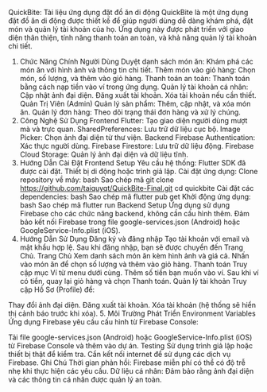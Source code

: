 QuickBite: Tài liệu ứng dụng đặt đồ ăn di động
QuickBite là một ứng dụng đặt đồ ăn di động được thiết kế để giúp người dùng dễ dàng khám phá, đặt món và quản lý tài khoản của họ. Ứng dụng này được phát triển với giao diện thân thiện, tính năng thanh toán an toàn, và khả năng quản lý tài khoản chi tiết.

1. Chức Năng Chính
Người Dùng
Duyệt danh sách món ăn: Khám phá các món ăn với hình ảnh và thông tin chi tiết.
Thêm món vào giỏ hàng: Chọn món, số lượng, và thêm vào giỏ hàng.
Thanh toán an toàn: Thanh toán bằng cách nạp tiền vào ví trong ứng dụng.
Quản lý tài khoản cá nhân:
Cập nhật ảnh đại diện.
Đăng xuất tài khoản.
Xóa tài khoản nếu cần thiết.
Quản Trị Viên (Admin)
Quản lý sản phẩm: Thêm, cập nhật, và xóa món ăn.
Quản lý đơn hàng: Theo dõi trạng thái đơn hàng và xử lý chúng.
2. Công Nghệ Sử Dụng
Frontend
Flutter: Tạo giao diện người dùng mượt mà và trực quan.
SharedPreferences: Lưu trữ dữ liệu cục bộ.
Image Picker: Chọn ảnh đại diện từ thư viện.
Backend
Firebase Authentication: Xác thực người dùng.
Firebase Firestore: Lưu trữ dữ liệu động.
Firebase Cloud Storage: Quản lý ảnh đại diện và dữ liệu tĩnh.
3. Hướng Dẫn Cài Đặt
Frontend Setup
Yêu cầu hệ thống:
Flutter SDK đã được cài đặt.
Thiết bị di động hoặc trình giả lập.
Cài đặt ứng dụng:
Clone repository về máy:
bash
Sao chép mã
git clone https://github.com/taiquyqt/QuickBite-Final.git
cd quickbite
Cài đặt các dependencies:
bash
Sao chép mã
flutter pub get
Khởi động ứng dụng:
bash
Sao chép mã
flutter run
Backend Setup
Ứng dụng sử dụng Firebase cho các chức năng backend, không cần cấu hình thêm.
Đảm bảo kết nối Firebase trong file google-services.json (Android) hoặc GoogleService-Info.plist (iOS).
4. Hướng Dẫn Sử Dụng
Đăng ký và đăng nhập
Tạo tài khoản với email và mật khẩu hợp lệ.
Sau khi đăng nhập, bạn sẽ được chuyển đến Trang Chủ.
Trang Chủ
Xem danh sách món ăn kèm hình ảnh và giá cả.
Nhấn vào món ăn để chọn số lượng và thêm vào giỏ hàng.
Thanh toán
Truy cập mục Ví từ menu dưới cùng.
Thêm số tiền bạn muốn vào ví.
Sau khi ví có tiền, quay lại giỏ hàng và chọn Thanh toán.
Quản lý tài khoản
Truy cập Hồ Sơ (Profile) để:

Thay đổi ảnh đại diện.
Đăng xuất tài khoản.
Xóa tài khoản (hệ thống sẽ hiển thị cảnh báo trước khi xóa).
5. Môi Trường Phát Triển
Environment Variables
Ứng dụng Firebase yêu cầu cấu hình từ Firebase Console:

Tải file google-services.json (Android) hoặc GoogleService-Info.plist (iOS) từ Firebase Console và thêm vào dự án.
Testing
Sử dụng trình giả lập hoặc thiết bị thật để kiểm tra.
Cần kết nối internet để sử dụng các dịch vụ Firebase.
Ghi Chú
Thời gian phản hồi:
Firebase miễn phí có thể có độ trễ nhẹ khi thực hiện các yêu cầu.
Dữ liệu cá nhân:
Đảm bảo rằng ảnh đại diện và các thông tin cá nhân được quản lý an toàn.
